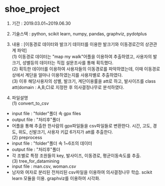 # shoe_project


1. 기간 : 2019.03.01~2019.06.30

2. 기술스택 : python, scikit learn, numpy, pandas, graphviz, pydotplus

3. 내용 : [이동경로 데이터와 발크기 데이터를 이용한 발크기와 이동경로간의 상관관계 파악]  
  (1) 이동경로 데이터는 "map my walk"어플을 이용하여 추출하였고, 사용자의 발크기, 성별등의 데이터는 직접 설문조사를 통해 획득했다.  
  (2) 획득한 데이터를 이용하여 사용자들의 이동경로를 파악하였는데, 이때 이동경로 상에서 계단을 얼마나 이용하였는지를 사용자별로 추출하였다.  
  (3) 이후 해당사용자의 성별, 발크기, 계단이용률을 att로 하고, 발사이즈를 class att(domain : A,B,C)로 지정한 후 의사결정나무로 분석하였다.
  
4. 파일설명  
(1) convert_to_csv  
* input file  : "folder"폴더 속 gpx files  
* output file : "처리후"폴더  
* 어플을 통해 추출한 한사람의 gpx파일들을 csv파일들로 변환한다. 시간, 고도, 경도, 위도, 신발크기, 사용자 키값 6가지가 att를 추출한다.  
(2) preprocess  
* input file  : "folder"폴더 속 1~6조의 데이터  
* output file : "처리후"폴더  
* 각 조별로 특정 조원들의 key, 발사이즈, 이동경로, 평균이동속도를 추출.  
(3) tree_for_datamining  
* input file  : man.csv, woman.csv  
* 남자와 여자로 분리된 전처리된 csv파일을 이용하여 의사결정나무 학습. scikit learn 모듈을 이용. graphviz를 이용하여 시각화.  

